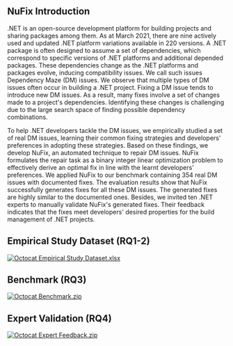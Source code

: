 ## NuFix Introduction 

.NET is an open-source development platform for building projects and sharing packages among them. As at March 2021, there are nine actively used and updated .NET platform variations available in 220 versions. A .NET package is often designed to assume a set of dependencies, which correspond to specific versions of .NET platforms and additional depended packages. These dependencies change as the .NET platforms and packages evolve, inducing compatibility issues. We call such issues Dependency Maze (DM) issues. We observe that multiple types of DM issues often occur in building a .NET project. Fixing a DM issue tends to introduce new DM issues. As a result, many fixes involve a set of changes made to a project's dependencies. Identifying these changes is challenging due to the large search space of finding possible dependency combinations.
 
To help .NET developers tackle the DM issues, we empirically studied a set of real DM issues, learning their common fixing strategies and developers' preferences in adopting these strategies. Based on these findings, we develop NuFix, an automated technique to repair DM issues. NuFix formulates the repair task as a binary integer linear optimization problem to effectively derive an optimal fix in line with the learnt developers' preferences. We applied NuFix to our benchmark containing 354 real DM issues with documented fixes. The evaluation results show that NuFix successfully generates fixes for all these DM issues.  The generated fixes are highly similar to the documented ones. Besides, we invited ten .NET experts to manually validate NuFix's generated fixes. Their feedback indicates that the fixes meet developers' desired properties for the build management of .NET projects.

## Empirical Study Dataset (RQ1-2)

 <a href="https://github.com/nufix-dependency-maze/nufix/blob/gh-pages/Empirical%20study%20dataset.xlsx?raw=true">![Octocat](https://raw.githubusercontent.com/nufix-dependency-maze/nufix/gh-pages/assets/images/download_small_2.png)  Empirical Study Dataset.xlsx</a>

## Benchmark (RQ3)

 <a href="https://github.com/nufix-dependency-maze/nufix/blob/gh-pages/Benchmark.zip?raw=true">![Octocat](https://raw.githubusercontent.com/nufix-dependency-maze/nufix/gh-pages/assets/images/download_small_2.png)  Benchmark.zip</a>

## Expert Validation (RQ4)

<a href="https://github.com/nufix-dependency-maze/nufix/blob/gh-pages/Expert%20Feedback.zip?raw=true">![Octocat](https://raw.githubusercontent.com/nufix-dependency-maze/nufix/gh-pages/assets/images/download_small_2.png)  Expert Feedback.zip</a>
